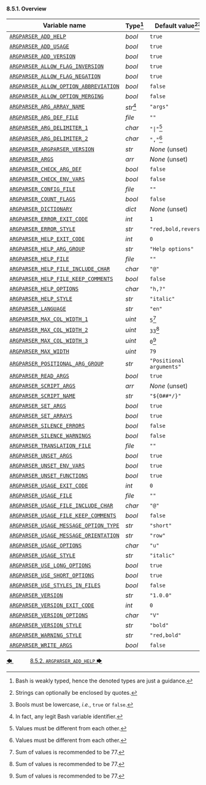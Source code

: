 #### 8.5.1. Overview

| Variable name                                                                      | Type[^14]  | Default value[^15][^16]  |
| ---------------------------------------------------------------------------------- | ---------- | ------------------------ |
| [`ARGPARSER_ADD_HELP`](environment_variables.md#852-argparser_add_help)                                    | *bool*     | `true`                   |
| [`ARGPARSER_ADD_USAGE`](environment_variables.md#853-argparser_add_usage)                                  | *bool*     | `true`                   |
| [`ARGPARSER_ADD_VERSION`](environment_variables.md#854-argparser_add_version)                              | *bool*     | `true`                   |
| [`ARGPARSER_ALLOW_FLAG_INVERSION`](environment_variables.md#855-argparser_allow_flag_inversion)            | *bool*     | `true`                   |
| [`ARGPARSER_ALLOW_FLAG_NEGATION`](environment_variables.md#856-argparser_allow_flag_negation)              | *bool*     | `true`                   |
| [`ARGPARSER_ALLOW_OPTION_ABBREVIATION`](environment_variables.md#857-argparser_allow_option_abbreviation)  | *bool*     | `false`                  |
| [`ARGPARSER_ALLOW_OPTION_MERGING`](environment_variables.md#858-argparser_allow_option_merging)            | *bool*     | `false`                  |
| [`ARGPARSER_ARG_ARRAY_NAME`](environment_variables.md#859-argparser_arg_array_name)                        | *str*[^17] | `"args"`                 |
| [`ARGPARSER_ARG_DEF_FILE`](environment_variables.md#8510-argparser_arg_def_file)                           | *file*     | `""`                     |
| [`ARGPARSER_ARG_DELIMITER_1`](environment_variables.md#8511-argparser_arg_delimiter_1)                     | *char*     | `"\|"`[^18]              |
| [`ARGPARSER_ARG_DELIMITER_2`](environment_variables.md#8512-argparser_arg_delimiter_2)                     | *char*     | `","`[^18]               |
| [`ARGPARSER_ARGPARSER_VERSION`](environment_variables.md#8513-argparser_argparser_version)                 | *str*      | *None* (unset)           |
| [`ARGPARSER_ARGS`](environment_variables.md#8514-argparser_args)                                           | *arr*      | *None* (unset)           |
| [`ARGPARSER_CHECK_ARG_DEF`](environment_variables.md#8515-argparser_check_arg_def)                         | *bool*     | `false`                  |
| [`ARGPARSER_CHECK_ENV_VARS`](environment_variables.md#8516-argparser_check_env_vars)                       | *bool*     | `false`                  |
| [`ARGPARSER_CONFIG_FILE`](environment_variables.md#8517-argparser_config_file)                             | *file*     | `""`                     |
| [`ARGPARSER_COUNT_FLAGS`](environment_variables.md#8518-argparser_count_flags)                             | *bool*     | `false`                  |
| [`ARGPARSER_DICTIONARY`](environment_variables.md#8519-argparser_dictionary)                               | *dict*     | *None* (unset)           |
| [`ARGPARSER_ERROR_EXIT_CODE`](environment_variables.md#8520-argparser_error_exit_code)                     | *int*      | `1`                      |
| [`ARGPARSER_ERROR_STYLE`](environment_variables.md#8521-argparser_error_style)                             | *str*      | `"red,bold,reverse"`     |
| [`ARGPARSER_HELP_EXIT_CODE`](environment_variables.md#8523-argparser_help_exit_code)                       | *int*      | `0`                      |
| [`ARGPARSER_HELP_ARG_GROUP`](environment_variables.md#8522-argparser_help_arg_group)                       | *str*      | `"Help options"`         |
| [`ARGPARSER_HELP_FILE`](environment_variables.md#8524-argparser_help_file)                                 | *file*     | `""`                     |
| [`ARGPARSER_HELP_FILE_INCLUDE_CHAR`](environment_variables.md#8525-argparser_help_file_include_char)       | *char*     | `"@"`                    |
| [`ARGPARSER_HELP_FILE_KEEP_COMMENTS`](environment_variables.md#8526-argparser_help_file_keep_comments)     | *bool*     | `false`                  |
| [`ARGPARSER_HELP_OPTIONS`](environment_variables.md#8527-argparser_help_options)                           | *char*     | `"h,?"`                  |
| [`ARGPARSER_HELP_STYLE`](environment_variables.md#8528-argparser_help_style)                               | *str*      | `"italic"`               |
| [`ARGPARSER_LANGUAGE`](environment_variables.md#8529-argparser_language)                                   | *str*      | `"en"`                   |
| [`ARGPARSER_MAX_COL_WIDTH_1`](environment_variables.md#8530-argparser_max_col_width_1)                     | *uint*     | `5`[^19]                 |
| [`ARGPARSER_MAX_COL_WIDTH_2`](environment_variables.md#8531-argparser_max_col_width_2)                     | *uint*     | `33`[^19]                |
| [`ARGPARSER_MAX_COL_WIDTH_3`](environment_variables.md#8532-argparser_max_col_width_3)                     | *uint*     | `0`[^19]                 |
| [`ARGPARSER_MAX_WIDTH`](environment_variables.md#8533-argparser_max_width)                                 | *uint*     | `79`                     |
| [`ARGPARSER_POSITIONAL_ARG_GROUP`](environment_variables.md#8534-argparser_positional_arg_group)           | *str*      | `"Positional arguments"` |
| [`ARGPARSER_READ_ARGS`](environment_variables.md#8535-argparser_read_args)                                 | *bool*     | `true`                   |
| [`ARGPARSER_SCRIPT_ARGS`](environment_variables.md#8536-argparser_script_args)                             | *arr*      | *None* (unset)           |
| [`ARGPARSER_SCRIPT_NAME`](environment_variables.md#8537-argparser_script_name)                             | *str*      | `"${0##*/}"`             |
| [`ARGPARSER_SET_ARGS`](environment_variables.md#8538-argparser_set_args)                                   | *bool*     | `true`                   |
| [`ARGPARSER_SET_ARRAYS`](environment_variables.md#8539-argparser_set_arrays)                               | *bool*     | `true`                   |
| [`ARGPARSER_SILENCE_ERRORS`](environment_variables.md#8540-argparser_silence_errors)                       | *bool*     | `false`                  |
| [`ARGPARSER_SILENCE_WARNINGS`](environment_variables.md#8541-argparser_silence_warnings)                   | *bool*     | `false`                  |
| [`ARGPARSER_TRANSLATION_FILE`](environment_variables.md#8542-argparser_translation_file)                   | *file*     | `""`                     |
| [`ARGPARSER_UNSET_ARGS`](environment_variables.md#8543-argparser_unset_args)                               | *bool*     | `true`                   |
| [`ARGPARSER_UNSET_ENV_VARS`](environment_variables.md#8544-argparser_unset_env_vars)                       | *bool*     | `true`                   |
| [`ARGPARSER_UNSET_FUNCTIONS`](environment_variables.md#8545-argparser_unset_functions)                     | *bool*     | `true`                   |
| [`ARGPARSER_USAGE_EXIT_CODE`](environment_variables.md#8546-argparser_usage_exit_code)                     | *int*      | `0`                      |
| [`ARGPARSER_USAGE_FILE`](environment_variables.md#8547-argparser_usage_file)                               | *file*     | `""`                     |
| [`ARGPARSER_USAGE_FILE_INCLUDE_CHAR`](environment_variables.md#8548-argparser_usage_file_include_char)     | *char*     | `"@"`                    |
| [`ARGPARSER_USAGE_FILE_KEEP_COMMENTS`](environment_variables.md#8549-argparser_usage_file_keep_comments)   | *bool*     | `false`                  |
| [`ARGPARSER_USAGE_MESSAGE_OPTION_TYPE`](environment_variables.md#8550-argparser_usage_message_option_type) | *str*      | `"short"`                |
| [`ARGPARSER_USAGE_MESSAGE_ORIENTATION`](environment_variables.md#8551-argparser_usage_message_orientation) | *str*      | `"row"`                  |
| [`ARGPARSER_USAGE_OPTIONS`](environment_variables.md#8552-argparser_usage_options)                         | *char*     | `"u"`                    |
| [`ARGPARSER_USAGE_STYLE`](environment_variables.md#8553-argparser_usage_style)                             | *str*      | `"italic"`               |
| [`ARGPARSER_USE_LONG_OPTIONS`](environment_variables.md#8554-argparser_use_long_options)                   | *bool*     | `true`                   |
| [`ARGPARSER_USE_SHORT_OPTIONS`](environment_variables.md#8555-argparser_use_short_options)                 | *bool*     | `true`                   |
| [`ARGPARSER_USE_STYLES_IN_FILES`](environment_variables.md#8556-argparser_use_styles_in_files)             | *bool*     | `false`                  |
| [`ARGPARSER_VERSION`](environment_variables.md#8557-argparser_version)                                     | *str*      | `"1.0.0"`                |
| [`ARGPARSER_VERSION_EXIT_CODE`](environment_variables.md#8558-argparser_version_exit_code)                 | *int*      | `0`                      |
| [`ARGPARSER_VERSION_OPTIONS`](environment_variables.md#8559-argparser_version_options)                     | *char*     | `"V"`                    |
| [`ARGPARSER_VERSION_STYLE`](environment_variables.md#8560-argparser_version_style)                         | *str*      | `"bold"`                 |
| [`ARGPARSER_WARNING_STYLE`](environment_variables.md#8561-argparser_warning_style)                         | *str*      | `"red,bold"`             |
| [`ARGPARSER_WRITE_ARGS`](environment_variables.md#8562-argparser_write_args)                               | *bool*     | `false`                  |

[^14]: Bash is weakly typed, hence the denoted types are just a guidance.
[^15]: Strings can optionally be enclosed by quotes.
[^16]: Bools must be lowercase, *i.e.*, `true` or `false`.
[^17]: In fact, any legit Bash variable identifier.
[^18]: Values must be different from each other.
[^19]: Sum of values is recommended to be 77.

[&#129092;&nbsp;](toc.md)
&nbsp;&nbsp;&nbsp;&nbsp;&nbsp;&nbsp;&nbsp;&nbsp;&nbsp;&nbsp;[8.5.2. `ARGPARSER_ADD_HELP`&nbsp;&#129094;](environment_variables.md)
